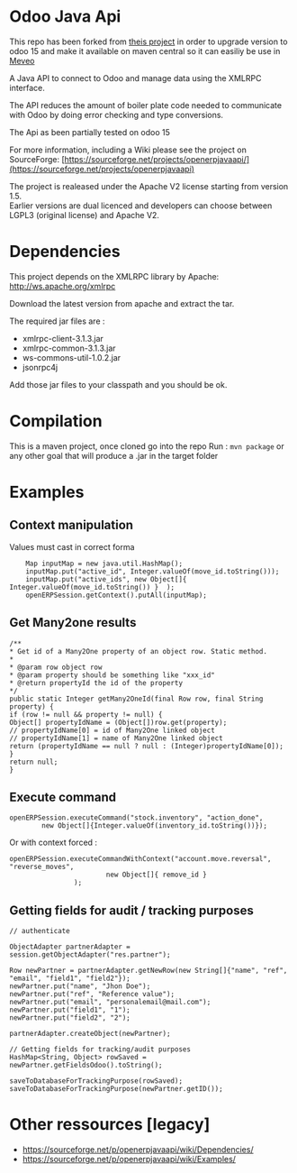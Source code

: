 Odoo Java Api
================

This repo has been forked from [theis project](https://github.com/odoo-java/odoo-java-api) in order to upgrade version to odoo 15 and make it available on maven central so it can easiliy be use in [Meveo](https://github.com/meveo-org/meveo)
 
A Java API to connect to Odoo and manage data using the XMLRPC interface.

The API reduces the amount of boiler plate code needed to communicate with Odoo 
by doing error checking and type conversions.


The Api as been partially tested on odoo 15

For more information, including a Wiki please see the project on SourceForge: 
[https://sourceforge.net/projects/openerpjavaapi/](https://sourceforge.net/projects/openerpjavaapi)

The project is realeased under the Apache V2 license starting from version 1.5.  
Earlier versions are dual licenced and developers can choose between LGPL3 (original license) and Apache V2.


# Dependencies

This project depends on the XMLRPC library by Apache: http://ws.apache.org/xmlrpc

Download the latest version from apache and extract the tar.

The required jar files are :
* xmlrpc-client-3.1.3.jar
* xmlrpc-common-3.1.3.jar
* ws-commons-util-1.0.2.jar
* jsonrpc4j

Add those jar files to your classpath and you should be ok.

# Compilation

This is a maven project, once cloned go into the repo
Run : ```mvn package``` or any other goal that will produce a .jar in the target folder 

# Examples

## Context manipulation

Values must cast in correct forma

```
    Map inputMap = new java.util.HashMap();
    inputMap.put("active_id", Integer.valueOf(move_id.toString()));
    inputMap.put("active_ids", new Object[]{ Integer.valueOf(move_id.toString()) }  );
    openERPSession.getContext().putAll(inputMap);
```
    
## Get Many2one results

```
/**
* Get id of a Many2One property of an object row. Static method.
*
* @param row object row
* @param property should be something like "xxx_id"
* @return propertyId the id of the property
*/
public static Integer getMany2OneId(final Row row, final String property) {
if (row != null && property != null) {
Object[] propertyIdName = (Object[])row.get(property);
// propertyIdName[0] = id of Many2One linked object
// propertyIdName[1] = name of Many2One linked object
return (propertyIdName == null ? null : (Integer)propertyIdName[0]);
}
return null;
}
```

## Execute command

```
openERPSession.executeCommand("stock.inventory", "action_done", 
        new Object[]{Integer.valueOf(inventory_id.toString())});
```
Or with context forced :
```
openERPSession.executeCommandWithContext("account.move.reversal", "reverse_moves", 
						new Object[]{ remove_id }
				);
```

## Getting fields for audit / tracking purposes

```
// authenticate

ObjectAdapter partnerAdapter = session.getObjectAdapter("res.partner");

Row newPartner = partnerAdapter.getNewRow(new String[]{"name", "ref", "email", "field1", "field2"});
newPartner.put("name", "Jhon Doe");
newPartner.put("ref", "Reference value");
newPartner.put("email", "personalemail@mail.com");
newPartner.put("field1", "1");
newPartner.put("field2", "2");

partnerAdapter.createObject(newPartner);

// Getting fields for tracking/audit purposes
HashMap<String, Object> rowSaved = newPartner.getFieldsOdoo().toString();

saveToDatabaseForTrackingPurpose(rowSaved);
saveToDatabaseForTrackingPurpose(newPartner.getID());
```
    
# Other ressources [legacy]

* https://sourceforge.net/p/openerpjavaapi/wiki/Dependencies/
* https://sourceforge.net/p/openerpjavaapi/wiki/Examples/
